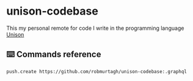 # unison-codebase

This my personal remote for code I write in the programming language [Unison](unisonweb.org)

## ⌨️ Commands reference

```sh
push.create https://github.com/robmurtagh/unison-codebase:.graphql
```
